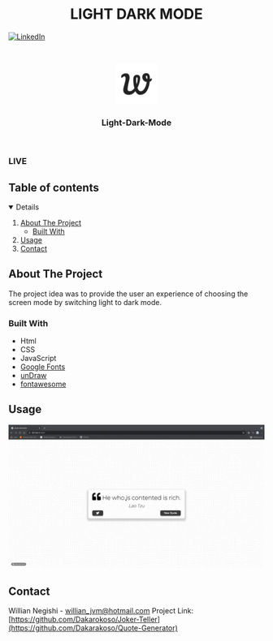  <h1 align="center">LIGHT DARK MODE</h1>

[![LinkedIn][linkedin-shield]][linkedin-url]

<!-- PROJECT LOGO -->
<br />
<p align="center">
    <img src="images/apple-touch-icon.png" alt="Logo" width="80" height="80">
  </a>

  <h3 align="center">Light-Dark-Mode</h3>
<br/>
</p>

### LIVE

<!-- TABLE OF CONTENTS -->

## Table of contents

<details open="open">
  <ol>
    <li>
      <a href="#about-the-project">About The Project</a>
      <ul>
        <li><a href="#built-with">Built With</a></li>
      </ul>
    </li>
    <li><a href="#usage">Usage</a></li>
    <li><a href="#contact">Contact</a></li>
  </ol>
</details>

<!-- ABOUT THE PROJECT -->

## About The Project

The project idea was to provide the user an experience of choosing the screen mode by switching light to dark mode.

### Built With

- Html
- CSS
- JavaScript
- [Google Fonts](https://fonts.google.com/)
- [unDraw](https://undraw.co/illustrations)
- [fontawesome](https://fontawesome.com/v5.15/icons?d=gallery&p=2&q=closef&m=free)

## Usage

![Light Dark Mode](https://github.com/Dakarakoso/Quote-Generator/blob/main/images/usage.gif)

<!-- CONTACT -->

## Contact

Willian Negishi - willian_jvm@hotmail.com
Project Link: [https://github.com/Dakarokoso/Joker-Teller](https://github.com/Dakarakoso/Quote-Generator)

<!-- MARKDOWN LINKS & IMAGES -->
<!-- https://www.markdownguide.org/basic-syntax/#reference-style-links -->

[linkedin-shield]: https://img.shields.io/badge/-LinkedIn-black.svg?style=for-the-badge&logo=linkedin&colorB=555
[linkedin-url]: https://www.linkedin.com/in/willian-negishi-2829a4172/
